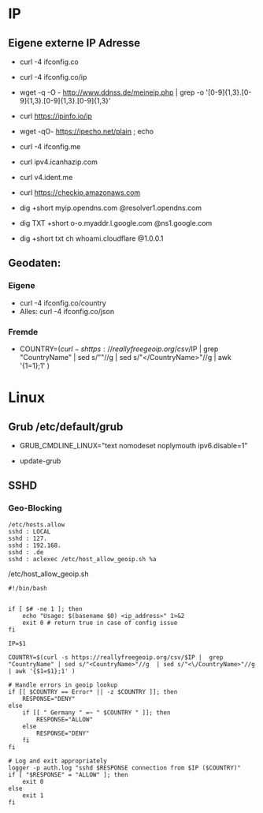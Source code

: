 
# IP
## Eigene externe IP Adresse
* curl -4 ifconfig.co
* curl -4 ifconfig.co/ip
* wget -q -O - http://www.ddnss.de/meineip.php | grep -o '[0-9]\{1,3\}\.[0-9]\{1,3\}\.[0-9]\{1,3\}\.[0-9]\{1,3\}'
* curl https://ipinfo.io/ip
* wget -qO- https://ipecho.net/plain ; echo
* curl -4 ifconfig.me
* curl ipv4.icanhazip.com
* curl v4.ident.me
* curl https://checkip.amazonaws.com

* dig +short myip.opendns.com @resolver1.opendns.com
* dig TXT +short o-o.myaddr.l.google.com @ns1.google.com
* dig +short txt ch whoami.cloudflare @1.0.0.1

## Geodaten:
### Eigene 
* curl -4 ifconfig.co/country
* Alles: curl -4 ifconfig.co/json
   
### Fremde
* COUNTRY=$(curl -s https://reallyfreegeoip.org/csv/$IP |  grep "CountryName" | sed s/"<CountryName>"//g  | sed s/"<\/CountryName>"//g | awk '{$1=$1};1' )




# Linux 
## Grub /etc/default/grub
* GRUB_CMDLINE_LINUX="text nomodeset noplymouth ipv6.disable=1"
+ update-grub

## SSHD
### Geo-Blocking
```
/etc/hosts.allow
sshd : LOCAL
sshd : 127.
sshd : 192.168.
sshd : .de
sshd : aclexec /etc/host_allow_geoip.sh %a
```

/etc/host_allow_geoip.sh
```
#!/bin/bash


if [ $# -ne 1 ]; then
    echo "Usage: $(basename $0) <ip_address>" 1>&2
    exit 0 # return true in case of config issue
fi

IP=$1

COUNTRY=$(curl -s https://reallyfreegeoip.org/csv/$IP |  grep "CountryName" | sed s/"<CountryName>"//g  | sed s/"<\/CountryName>"//g | awk '{$1=$1};1' )

# Handle errors in geoip lookup
if [[ $COUNTRY == Error* || -z $COUNTRY ]]; then
    RESPONSE="DENY"
else
    if [[ " Germany " =~ " $COUNTRY " ]]; then
        RESPONSE="ALLOW"
    else
        RESPONSE="DENY"
    fi
fi

# Log and exit appropriately
logger -p auth.log "sshd $RESPONSE connection from $IP ($COUNTRY)"
if [ "$RESPONSE" = "ALLOW" ]; then
    exit 0
else
    exit 1
fi

```
